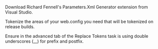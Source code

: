 Download Richard Fennell's Parameters.Xml Generator extension from Visual Studio.

Tokenize the areas of your web.config you need that will be tokenized on release builds.  

Ensure in the advanced tab of the Replace Tokens task is using double underscores (__) for prefix and postfix.
